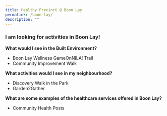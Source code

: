 ```yaml
---
title: Healthy Precinct @ Boon Lay
permalink: /boon-lay/
description: ""
---
```

### **I am looking for activities in Boon Lay!**

**What would I see in the Built Environment?**
* Boon Lay Wellness GameOnNILA! Trail
* Community Improvement Walk


**What activities would I see in my neighbourhood?**
* Discovery Walk in the Park
* Garden2Gather

**What are some examples of the healthcare services offered in Boon Lay?**
* Community Health Posts